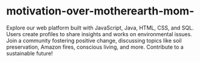 # motivation-over-motherearth-mom-
Explore our web platform built with JavaScript, Java, HTML, CSS, and SQL. Users create profiles to share insights and works on environmental issues. Join a community fostering positive change, discussing topics like soil preservation, Amazon fires, conscious living, and more. Contribute to a sustainable future!
